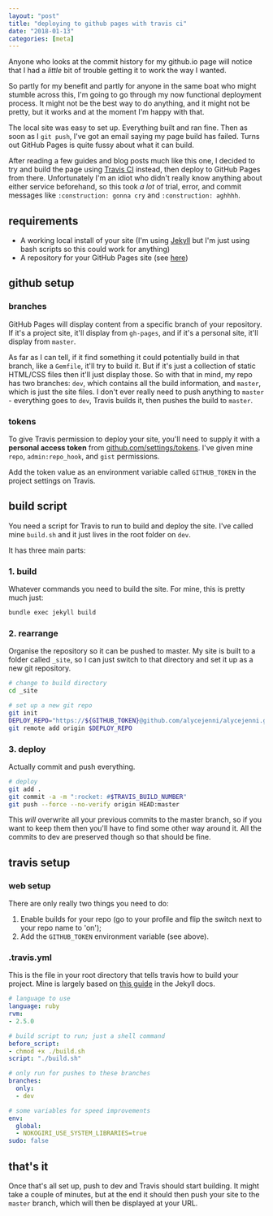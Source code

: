 ```yaml
---
layout: "post"
title: "deploying to github pages with travis ci"
date: "2018-01-13"
categories: [meta]
---
```


Anyone who looks at the commit history for my github.io page will notice that I had a _little_ bit of trouble getting it to work the way I wanted.

So partly for my benefit and partly for anyone in the same boat who might stumble across this, I'm going to go through my now functional deployment process. It might not be the best way to do anything, and it might not be pretty, but it works and at the moment I'm happy with that.

<!--more-->

The local site was easy to set up. Everything built and ran fine. Then as soon as I `git push`, I've got an email saying my page build has failed. Turns out GitHub Pages is quite fussy about what it can build.

After reading a few guides and blog posts much like this one, I decided to try and build the page using [Travis CI](https://travis-ci.org) instead, then deploy to GitHub Pages from there. Unfortunately I'm an idiot who didn't really know anything about either service beforehand, so this took _a lot_ of trial, error, and commit messages like `:construction: gonna cry` and `:construction: aghhhh`.

## requirements
- A working local install of your site (I'm using [Jekyll](https://jekyllrb.com) but I'm just using bash scripts so this could work for anything)
- A repository for your GitHub Pages site (see [here](https://pages.github.com))

## github setup

### branches
GitHub Pages will display content from a specific branch of your repository. If it's a project site, it'll display from `gh-pages`, and if it's a personal site, it'll display from `master`.

As far as I can tell, if it find something it could potentially build in that branch, like a `Gemfile`, it'll try to build it. But if it's just a collection of static HTML/CSS files then it'll just display those. So with that in mind, my repo has two branches: `dev`, which contains all the build information, and `master`, which is just the site files. I don't ever really need to push anything to `master` - everything goes to `dev`, Travis builds it, then pushes the build to `master`.

### tokens
To give Travis permission to deploy your site, you'll need to supply it with a **personal access token** from [github.com/settings/tokens](https://github.com/settings/tokens). I've given mine `repo`, `admin:repo_hook`, and `gist` permissions.

Add the token value as an environment variable called `GITHUB_TOKEN` in the project settings on Travis.

## build script
You need a script for Travis to run to build and deploy the site. I've called mine `build.sh` and it just lives in the root folder on `dev`.

It has three main parts:

### 1. build
Whatever commands you need to build the site. For mine, this is pretty much just:

```bash
bundle exec jekyll build
```

### 2. rearrange
Organise the repository so it can be pushed to master. My site is built to a folder called `_site`, so I can just switch to that directory and set it up as a new git repository.

```bash
# change to build directory
cd _site

# set up a new git repo
git init
DEPLOY_REPO="https://${GITHUB_TOKEN}@github.com/alycejenni/alycejenni.github.io.git"
git remote add origin $DEPLOY_REPO
```

### 3. deploy
Actually commit and push everything.


```bash
# deploy
git add .
git commit -a -m ":rocket: #$TRAVIS_BUILD_NUMBER"
git push --force --no-verify origin HEAD:master
```

This _will_ overwrite all your previous commits to the master branch, so if you want to keep them then you'll have to find some other way around it. All the commits to dev are preserved though so that should be fine.

## travis setup

### web setup
There are only really two things you need to do:

1. Enable builds for your repo (go to your profile and flip the switch next to your repo name to 'on');
2. Add the `GITHUB_TOKEN` environment variable (see above).

### .travis.yml
This is the file in your root directory that tells travis how to build your project. Mine is largely based on [this guide](https://jekyllrb.com/docs/continuous-integration/travis-ci) in the Jekyll docs.

```yaml
# language to use
language: ruby
rvm:
- 2.5.0

# build script to run; just a shell command
before_script:
- chmod +x ./build.sh
script: "./build.sh"

# only run for pushes to these branches
branches:
  only:
  - dev

# some variables for speed improvements
env:
  global:
  - NOKOGIRI_USE_SYSTEM_LIBRARIES=true
sudo: false
```

## that's it
Once that's all set up, push to dev and Travis should start building. It might take a couple of minutes, but at the end it should then push your site to the `master` branch, which will then be displayed at your URL.
